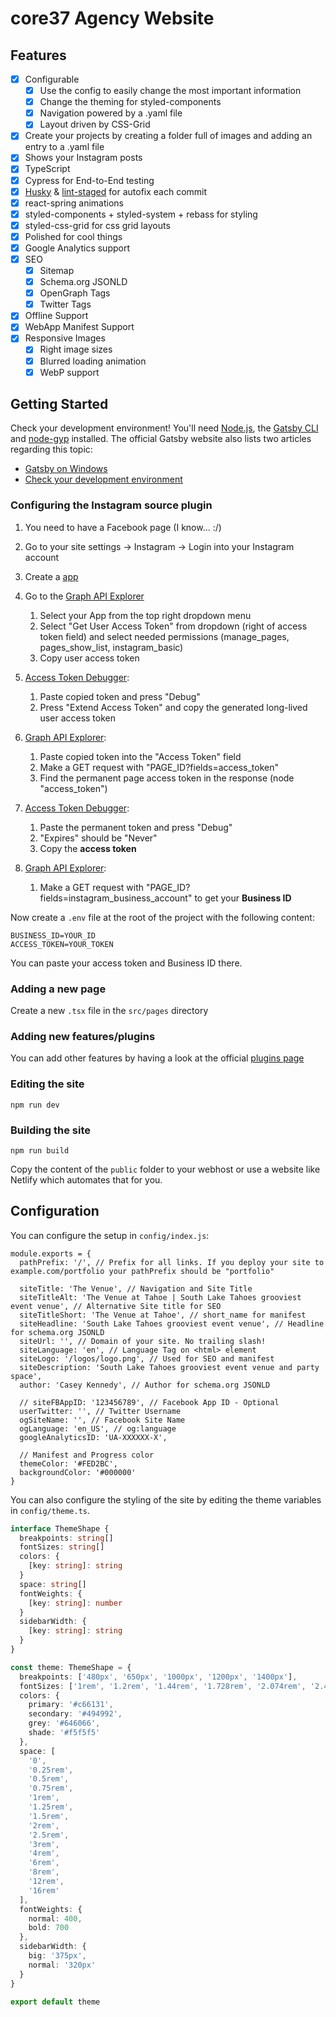 # core37 Agency Website

## Features

- [x] Configurable
  - [x] Use the config to easily change the most important information
  - [x] Change the theming for styled-components
  - [x] Navigation powered by a .yaml file
  - [x] Layout driven by CSS-Grid
- [x] Create your projects by creating a folder full of images and adding an entry to a .yaml file
- [x] Shows your Instagram posts
- [x] TypeScript
- [x] Cypress for End-to-End testing
- [x] [Husky](https://github.com/typicode/husky) & [lint-staged](https://github.com/okonet/lint-staged) for autofix each commit
- [x] react-spring animations
- [x] styled-components + styled-system + rebass for styling
- [x] styled-css-grid for css grid layouts
- [x] Polished for cool things
- [x] Google Analytics support
- [x] SEO
  - [x] Sitemap
  - [x] Schema.org JSONLD
  - [x] OpenGraph Tags
  - [x] Twitter Tags
- [x] Offline Support
- [x] WebApp Manifest Support
- [x] Responsive Images
  - [x] Right image sizes
  - [x] Blurred loading animation
  - [x] WebP support

## Getting Started

Check your development environment! You'll need [Node.js](https://nodejs.org/en/), the [Gatsby CLI](https://www.gatsbyjs.org/docs/) and [node-gyp](https://github.com/nodejs/node-gyp#installation) installed. The official Gatsby website also lists two articles regarding this topic:

- [Gatsby on Windows](https://www.gatsbyjs.org/docs/gatsby-on-windows/)
- [Check your development environment](https://www.gatsbyjs.org/tutorial/part-zero/)

### Configuring the Instagram source plugin

1. You need to have a Facebook page (I know... :/)
1. Go to your site settings -> Instagram -> Login into your Instagram account
1. Create a [app](https://developers.facebook.com/apps/)
1. Go to the [Graph API Explorer][gae]
   1. Select your App from the top right dropdown menu
   1. Select "Get User Access Token" from dropdown (right of access token field) and select needed permissions (manage_pages, pages_show_list, instagram_basic)
   1. Copy user access token
1. [Access Token Debugger][atd]:
   1. Paste copied token and press "Debug"
   1. Press "Extend Access Token" and copy the generated long-lived user access token
1. [Graph API Explorer][gae]:
   1. Paste copied token into the "Access Token" field
   1. Make a GET request with "PAGE_ID?fields=access_token"
   1. Find the permanent page access token in the response (node "access_token")
1. [Access Token Debugger][atd]:
   1. Paste the permanent token and press "Debug"
   1. "Expires" should be "Never"
   1. Copy the **access token**
1. [Graph API Explorer][gae]:

   1. Make a GET request with "PAGE_ID?fields=instagram_business_account" to get your **Business ID**

Now create a `.env` file at the root of the project with the following content:

```
BUSINESS_ID=YOUR_ID
ACCESS_TOKEN=YOUR_TOKEN
```

You can paste your access token and Business ID there.

### Adding a new page

Create a new `.tsx` file in the `src/pages` directory

### Adding new features/plugins

You can add other features by having a look at the official [plugins page](https://www.gatsbyjs.org/docs/plugins/)

### Editing the site

```
npm run dev
```

### Building the site

```
npm run build
```

Copy the content of the `public` folder to your webhost or use a website like Netlify which automates that for you.

## Configuration

You can configure the setup in `config/index.js`:

```JS
module.exports = {
  pathPrefix: '/', // Prefix for all links. If you deploy your site to example.com/portfolio your pathPrefix should be "portfolio"

  siteTitle: 'The Venue', // Navigation and Site Title
  siteTitleAlt: 'The Venue at Tahoe | South Lake Tahoes grooviest event venue', // Alternative Site title for SEO
  siteTitleShort: 'The Venue at Tahoe', // short_name for manifest
  siteHeadline: 'South Lake Tahoes grooviest event venue', // Headline for schema.org JSONLD
  siteUrl: '', // Domain of your site. No trailing slash!
  siteLanguage: 'en', // Language Tag on <html> element
  siteLogo: '/logos/logo.png', // Used for SEO and manifest
  siteDescription: 'South Lake Tahoes grooviest event venue and party space',
  author: 'Casey Kennedy', // Author for schema.org JSONLD

  // siteFBAppID: '123456789', // Facebook App ID - Optional
  userTwitter: '', // Twitter Username
  ogSiteName: '', // Facebook Site Name
  ogLanguage: 'en_US', // og:language
  googleAnalyticsID: 'UA-XXXXXX-X',

  // Manifest and Progress color
  themeColor: '#FED2BC',
  backgroundColor: '#000000'
}
```

You can also configure the styling of the site by editing the theme variables in `config/theme.ts`.

```typescript
interface ThemeShape {
  breakpoints: string[]
  fontSizes: string[]
  colors: {
    [key: string]: string
  }
  space: string[]
  fontWeights: {
    [key: string]: number
  }
  sidebarWidth: {
    [key: string]: string
  }
}

const theme: ThemeShape = {
  breakpoints: ['480px', '650px', '1000px', '1200px', '1400px'],
  fontSizes: ['1rem', '1.2rem', '1.44rem', '1.728rem', '2.074rem', '2.488rem'],
  colors: {
    primary: '#c66131',
    secondary: '#494992',
    grey: '#646066',
    shade: '#f5f5f5'
  },
  space: [
    '0',
    '0.25rem',
    '0.5rem',
    '0.75rem',
    '1rem',
    '1.25rem',
    '1.5rem',
    '2rem',
    '2.5rem',
    '3rem',
    '4rem',
    '6rem',
    '8rem',
    '12rem',
    '16rem'
  ],
  fontWeights: {
    normal: 400,
    bold: 700
  },
  sidebarWidth: {
    big: '375px',
    normal: '320px'
  }
}

export default theme
```

[gae]: https://developers.facebook.com/tools/explorer/
[atd]: https://developers.facebook.com/tools/debug/accesstoken/
